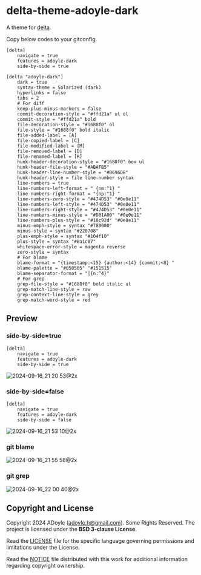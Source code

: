 # delta-theme-adoyle-dark

A theme for [delta](https://github.com/dandavison/delta).

Copy below codes to your gitconfig.

```gitconfig
[delta]
    navigate = true
    features = adoyle-dark
    side-by-side = true

[delta "adoyle-dark"]
    dark = true
    syntax-theme = Solarized (dark)
    hyperlinks = false
    tabs = 2
    # For diff
    keep-plus-minus-markers = false
    commit-decoration-style = "#ffd21a" ul ol
    commit-style = "#ffd21a" bold
    file-decoration-style = "#1688f0" ol
    file-style = "#1688f0" bold italic
    file-added-label = [A]
    file-copied-label = [C]
    file-modified-label = [M]
    file-removed-label = [D]
    file-renamed-label = [R]
    hunk-header-decoration-style = "#1688f0" box ul
    hunk-header-file-style = "#ABAFB5"
    hunk-header-line-number-style = "#B696DB"
    hunk-header-style = file line-number syntax
    line-numbers = true
    line-numbers-left-format = " {nm:^1} "
    line-numbers-right-format = "{np:^1} "
    line-numbers-zero-style = "#474D53" "#0e0e11"
    line-numbers-left-style = "#474D53" "#0e0e11"
    line-numbers-right-style = "#474D53" "#0e0e11"
    line-numbers-minus-style = "#D01A00" "#0e0e11"
    line-numbers-plus-style = "#18c92d" "#0e0e11"
    minus-emph-style = syntax "#780000"
    minus-style = syntax "#220708"
    plus-emph-style = syntax "#104f10"
    plus-style = syntax "#0a1c07"
    whitespace-error-style = magenta reverse
    zero-style = syntax
    # For blame
    blame-format = "{timestamp:<15} {author:<14} {commit:<8} "
    blame-palette = "#050505" "#151515"
    blame-separator-format = "│{n:^4}"
    # For grep
    grep-file-style = "#1688f0" bold italic ul
    grep-match-line-style = raw
    grep-context-line-style = grey
    grep-match-word-style = red
```

## Preview

### side-by-side=true

```gitconfig
[delta]
    navigate = true
    features = adoyle-dark
    side-by-side = true
```

![2024-09-16_21 20 53@2x](https://github.com/user-attachments/assets/c3704471-fd34-427a-935b-dccd869ffc14)

### side-by-side=false

```gitconfig
[delta]
    navigate = true
    features = adoyle-dark
    side-by-side = false
```

![2024-09-16_21 53 10@2x](https://github.com/user-attachments/assets/680ff099-0300-4307-9e37-da48e9916bb0)

### git blame

![2024-09-16_21 55 58@2x](https://github.com/user-attachments/assets/892b80ca-f209-44fa-a65e-7880e306b5ee)

### git grep

![2024-09-16_22 00 40@2x](https://github.com/user-attachments/assets/2dfca169-4054-448e-936c-71baaceacbef)


## Copyright and License

Copyright 2024 ADoyle (adoyle.h@gmail.com). Some Rights Reserved.
The project is licensed under the **BSD 3-clause License**.

Read the [LICENSE][] file for the specific language governing permissions and limitations under the License.

Read the [NOTICE][] file distributed with this work for additional information regarding copyright ownership.


<!-- links -->

[LICENSE]: ./LICENSE
[NOTICE]: ./NOTICE
